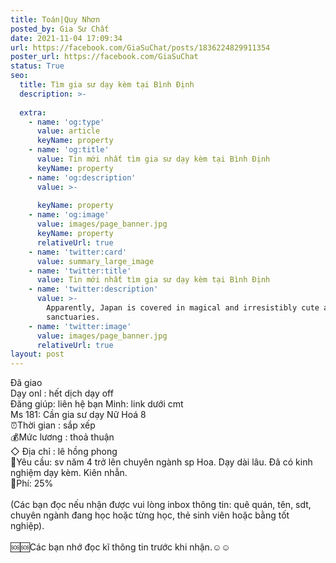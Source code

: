 ```yaml
---
title: Toán|Quy Nhơn
posted_by: Gia Sư Chất
date: 2021-11-04 17:09:34
url: https://facebook.com/GiaSuChat/posts/1836224829911354
poster_url: https://facebook.com/GiaSuChat
status: True
seo:
  title: Tìm gia sư dạy kèm tại Bình Định
  description: >-
    
  extra:
    - name: 'og:type'
      value: article
      keyName: property
    - name: 'og:title'
      value: Tin mới nhất tìm gia sư dạy kèm tại Bình Định
      keyName: property
    - name: 'og:description'
      value: >-
        
      keyName: property
    - name: 'og:image'
      value: images/page_banner.jpg
      keyName: property
      relativeUrl: true
    - name: 'twitter:card'
      value: summary_large_image
    - name: 'twitter:title'
      value: Tin mới nhất tìm gia sư dạy kèm tại Bình Định
    - name: 'twitter:description'
      value: >-
        Apparently, Japan is covered in magical and irresistibly cute animal
        sanctuaries.
    - name: 'twitter:image'
      value: images/page_banner.jpg
      relativeUrl: true
layout: post
---
```

Đã giao<br>Dạy onl : hết dịch dạy off<br>Đăng giúp: liên hệ bạn Minh: link dưới cmt<br>Ms 181: Cần gia sư dạy Nữ Hoá 8<br>⏰Thời gian : sắp xếp<br>💰Mức lương : thoả thuận<br>◇ Địa chỉ : lê hồng phong<br>📒Yêu cầu: sv năm 4 trở lên chuyên ngành sp Hoa. Dạy dài lâu. Đã có kinh nghiệm dạy kèm. Kiên nhẫn.<br>💸Phí: 25%<br><br>(Các bạn đọc nếu nhận được vui lòng inbox thông tin: quê quán, tên, sdt, chuyên ngành đang học hoặc từng học, thẻ sinh viên hoặc bằng tốt nghiệp).<br><br>🆘🆘Các bạn nhớ đọc kĩ thông tin trước khi nhận.☺️☺️
